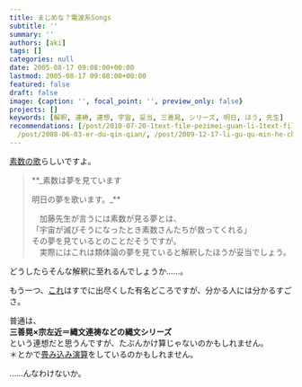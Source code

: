 ```yaml
---
title: まじめな？電波系Songs
subtitle: ''
summary: ''
authors: [aki]
tags: []
categories: null
date: 2005-08-17 09:08:00+00:00
lastmod: 2005-08-17 09:08:00+00:00
featured: false
draft: false
image: {caption: '', focal_point: '', preview_only: false}
projects: []
keywords: [解釈, 連祷, 連想, 宇宙, 妥当, 三善晃, シリーズ, 明日, ほう, 先生]
recommendations: [/post/2010-07-20-1text-file-pezimei-guan-li-1text-filetositedaunrodoke/,
  /post/2008-06-03-er-du-qin-qian/, /post/2009-12-17-li-gu-qu-min-he-chang-tuan-no-tunoshi-xian-fang-fa-wang-xiang-number-tlros-wotong-zitesi-tutakoto/]
---
```

[素数の歌](http://homepage2.nifty.com/hougi/contents/prime.html)らしいですよ。

> **_素数は夢を見ています  
>   
> 明日の夢を歌います。_**  
>     
> 　加藤先生が言うには素数が見る夢とは、  
> 「宇宙が滅びそうになったとき素数さんたちが救ってくれる」  
> その夢を見ているとのことだそうですが。  
> 　実際にはこれは類体論の夢を見ていると解釈したほうが妥当でしょう。

  
  
どうしたらそんな解釈に至れるんでしょうか……。  
  
  
もう一つ、[これ](http://www.seiryojoho-h.ed.jp/webt/syoukai/kouka/kouka.htm)はすでに出尽くした有名どころですが、分かる人には分かるすごさ。  
  
普通は、  
**三善晃×宗左近＝縄文連祷などの縄文シリーズ**  
という連想だと思うんですが、たぶんかけ算じゃないのかもしれません。  
＊とかで[畳み込み演算](http://www.science.aster.ersdac.or.jp/jp/glossary/jp/ta/convolution.html)をしているのかもしれません。  
  
……んなわけないか。


